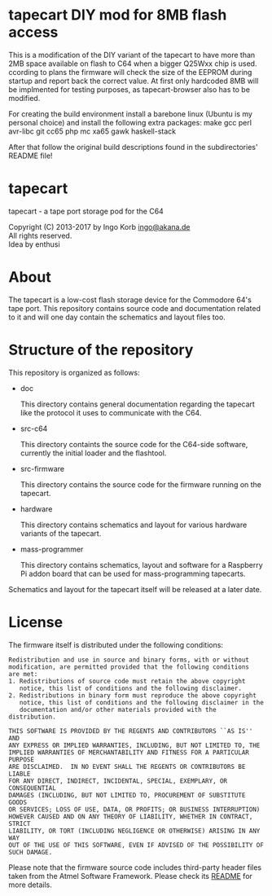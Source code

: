 
# tapecart DIY mod for 8MB flash access

This is a modification of the DIY variant of the tapecart to
have more than 2MB space available on flash to C64 when a
bigger Q25Wxx chip is used.
ccording to plans the firmware will check the size of the EEPROM during
startup and report back the correct value. At first only hardcoded
8MB will be implmented for testing purposes, as tapecart-browser also
has to be modified.

For creating the build environment install a barebone linux (Ubuntu is 
my personal choice) and install the following extra packages:
make gcc perl avr-libc git cc65 php mc xa65 gawk haskell-stack

After that follow the original build descriptions found in the subdirectories'
README file!

# tapecart #

tapecart - a tape port storage pod for the C64

Copyright (C) 2013-2017 by Ingo Korb <ingo@akana.de>  
All rights reserved.  
Idea by enthusi  

# About #

The tapecart is a low-cost flash storage device for the Commodore 64's
tape port. This repository contains source code and documentation
related to it and will one day contain the schematics and layout files too.

# Structure of the repository #

This repository is organized as follows:

* doc

    This directory contains general documentation regarding the
    tapecart like the protocol it uses to communicate with the C64.

* src-c64

    This directory containts the source code for the C64-side
    software, currently the initial loader and the flashtool.

* src-firmware

    This directory contains the source code for the firmware running
    on the tapecart.

* hardware

    This directory contains schematics and layout for various hardware
    variants of the tapecart.

* mass-programmer

    This directory contains schematics, layout and software for a
    Raspberry Pi addon board that can be used for mass-programming
    tapecarts.

Schematics and layout for the tapecart itself will be released at a
later date.

# License #

The firmware itself is distributed under the following conditions:

    Redistribution and use in source and binary forms, with or without
    modification, are permitted provided that the following conditions
    are met:
    1. Redistributions of source code must retain the above copyright
       notice, this list of conditions and the following disclaimer.
    2. Redistributions in binary form must reproduce the above copyright
       notice, this list of conditions and the following disclaimer in the
       documentation and/or other materials provided with the distribution.

    THIS SOFTWARE IS PROVIDED BY THE REGENTS AND CONTRIBUTORS ``AS IS'' AND
    ANY EXPRESS OR IMPLIED WARRANTIES, INCLUDING, BUT NOT LIMITED TO, THE
    IMPLIED WARRANTIES OF MERCHANTABILITY AND FITNESS FOR A PARTICULAR PURPOSE
    ARE DISCLAIMED.  IN NO EVENT SHALL THE REGENTS OR CONTRIBUTORS BE LIABLE
    FOR ANY DIRECT, INDIRECT, INCIDENTAL, SPECIAL, EXEMPLARY, OR CONSEQUENTIAL
    DAMAGES (INCLUDING, BUT NOT LIMITED TO, PROCUREMENT OF SUBSTITUTE GOODS
    OR SERVICES; LOSS OF USE, DATA, OR PROFITS; OR BUSINESS INTERRUPTION)
    HOWEVER CAUSED AND ON ANY THEORY OF LIABILITY, WHETHER IN CONTRACT, STRICT
    LIABILITY, OR TORT (INCLUDING NEGLIGENCE OR OTHERWISE) ARISING IN ANY WAY
    OUT OF THE USE OF THIS SOFTWARE, EVEN IF ADVISED OF THE POSSIBILITY OF
    SUCH DAMAGE.


Please note that the firmware source code includes third-party header files
taken from the Atmel Software Framework. Please check its
[README](src-firmware/README.md) for more details.

